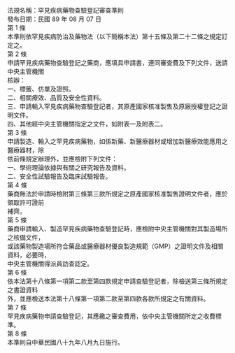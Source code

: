 法規名稱：罕見疾病藥物查驗登記審查準則  
發布日期：民國 89 年 08 月 07 日  
第 1 條  
本準則依罕見疾病防治及藥物法（以下簡稱本法）第十五條及第二十二條之規定訂定之。  
第 2 條  
申請罕見疾病藥物查驗登記之藥商，應填具申請書，連同審查費及下列文件，送請中央主管機關  
核辦：  
一、標籤、仿單及證照。  
二、相關療效、品質及安全性資料。  
三、申請輸入罕見疾病藥物查驗登記者，其原產國家核准製售及原廠授權登記之證明文件。  
四、其他經中央主管機關指定之文件，如附表一及附表二。  
第 3 條  
申請製造、輸入之罕見疾病藥物，如係新藥、新醫療器材或增加新醫療效能應用之醫療器材，除  
依前條規定辦理外，並應檢附下列文件：  
一、學術理論依據與有關之研究報告及資料。  
二、安全性試驗報告及臨床試驗報告。  
第 4 條  
藥商無法於申請時檢附第三條第三款所規定之原產國家核准製售證明文件者，應於領取許可證前  
補齊。  
第 5 條  
藥商申請輸入、製造罕見疾病藥物查驗登記時，應檢附中央主管機關對其製造場所之核備文件，  
或該藥物製造場所符合藥品或醫療器材優良製造規範（GMP）之證明文件及相關資料，必要時，  
中央主管機關得派員訪查認定。  
第 6 條  
依本法第十八條第一項第二款至第四款規定申請查驗登記者，除檢送第三條所規定之書證資料  
外，並應檢送本法第十八條第一項第二款至第四款各款所規定之有關資料。  
第 7 條  
罕見疾病藥物申請查驗登記，其應繳之審查費用，依中央主管機關所定之收費標準。  
第 8 條  
本準則自中華民國八十九年八月九日施行。  



